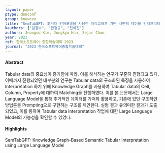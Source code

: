 ```yaml
---
layout: paper
ptype: domconf
group: knowevo
title: "SemTabGPT: 초거대 언어모델을 사용한 지식그래프 기반 시맨틱 테이블 인터프리테이션"
kauthors: ["김정수", "한정규", "천세진"]
authors: Jeongsu Kim, Jungkyu Han, Sejin Chun
year: 2023
ref: 한국소프트웨어 종합학술대회 2023
journal: "2023 한국소프트웨어종합학술대회"
---
```


<h4><span class="badge badge-info">Abstract</span></h4>
Tabular data의 중요성이 증가함에 따라. 이를 해석하는 연구가 꾸준히 진행되고 있다. 이때까지 진행되었던 대부분의 연구는 Tabular data의 구조화된 특징을 사용하여 Interpretation 하기 위해 Knowledge Graph를 사용하여 Tabular data의 Cell, Column, Property에 대하여 Matching을 진행하였다. 이를 본 논문에서는 Large Language Model을 통해 추가적인 데이터를 가져와 활용하고, 기존에 있던 구조적인 방법론을 Prompting으로 구현하는 구조를 제안한다. 실험 결과 유의미한 결과가 도출되었고, 이를 통하여 Tabular data Interpretation 작업에 대한 Large Language Model의 가능성을 확인할 수 있었다.

<h4><span class="badge badge-info">Highlights</span></h4>

<div class="alert alert-warning" role="alert">
   SemTabGPT: Knowledge Graph-Based Semantic Tabular Interpretation using Large Language Model
</div>
